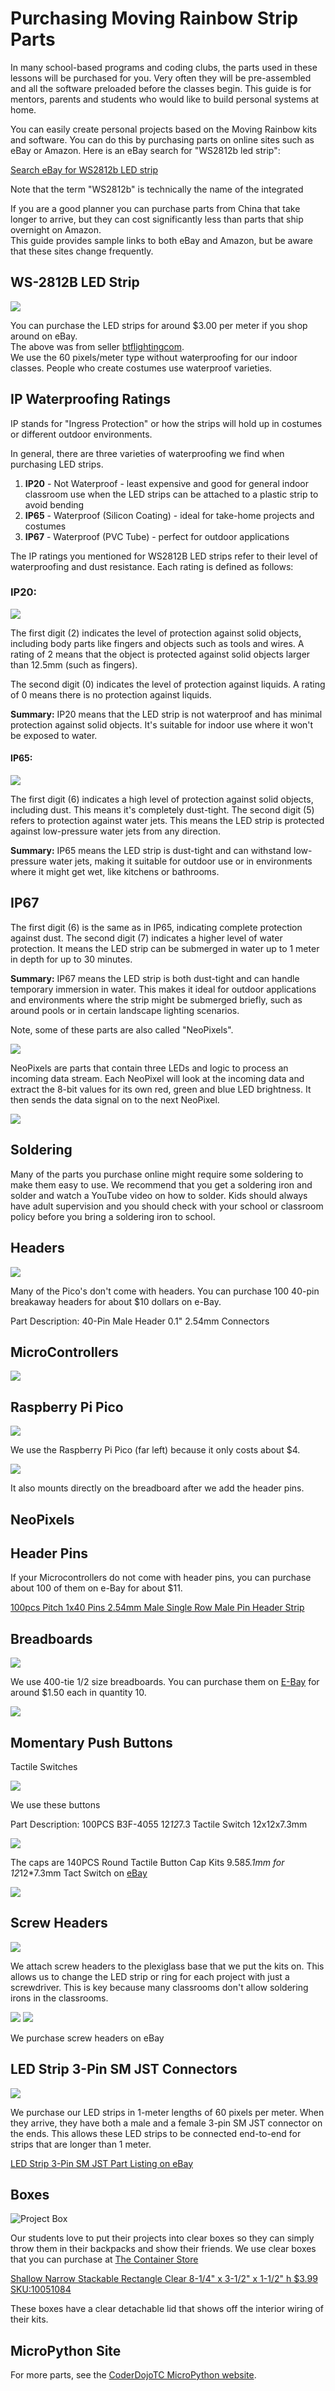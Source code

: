 # Purchasing Moving Rainbow Strip Parts

In many school-based programs and coding clubs, the parts used in these lessons will be purchased for you.  Very often they will be pre-assembled and all the software preloaded before the classes begin.  This guide is for mentors, parents and students who would like to build personal systems at home.

You can easily create personal projects based on the Moving Rainbow kits and software.  You can do this by purchasing parts on online sites such as eBay or Amazon.  Here is an eBay search for "WS2812b led strip":

[Search eBay for WS2812b LED strip](https://www.ebay.com/sch/i.html?_nkw=WS2812b+led+strip)

Note that the term "WS2812b" is technically the name of the integrated 

If you are a good planner you can purchase parts from China that take longer to arrive, 
but they can cost significantly less than parts that ship overnight on Amazon.  
This guide provides sample links to both eBay and Amazon, but be aware that these sites change frequently.

## WS-2812B LED Strip

![](../img/3-dollars-per-meter.png)

You can purchase the LED strips for around $3.00 per meter if you shop around on eBay.  
The above was from seller [btflightingcom](https://www.ebay.com/usr/btflightingcom?_trksid=p2047675.m3561.l2559).  
We use the 60 pixels/meter type without waterproofing for our indoor classes.  People who create costumes use waterproof varieties.

## IP Waterproofing Ratings

IP stands for "Ingress Protection" or how the strips will hold up in costumes or different outdoor environments.

In general, there are three varieties of waterproofing we find when purchasing LED strips.

1. **IP20** - Not Waterproof - least expensive and good for general indoor classroom use when the LED strips can be attached to a plastic strip to avoid bending
2. **IP65** - Waterproof (Silicon Coating) - ideal for take-home projects and costumes
3. **IP67** - Waterproof (PVC Tube) - perfect for outdoor applications

The IP ratings you mentioned for WS2812B LED strips refer to their level of waterproofing and dust resistance. Each rating is defined as follows:

### IP20:

![](../img/waterproof-ip20.png)

The first digit (2) indicates the level of protection against solid objects, including body parts like fingers and objects such as tools and wires. A rating of 2 means that the object is protected against solid objects larger than 12.5mm (such as fingers).

The second digit (0) indicates the level of protection against liquids. A rating of 0 means there is no protection against liquids.

**Summary:** IP20 means that the LED strip is not waterproof and has minimal protection against solid objects. It's suitable for indoor use where it won't be exposed to water.

#### IP65:

![](../img/waterproof-silicon.png)

The first digit (6) indicates a high level of protection against solid objects, including dust. This means it's completely dust-tight.
The second digit (5) refers to protection against water jets. This means the LED strip is protected against low-pressure water jets from any direction.

**Summary:** IP65 means the LED strip is dust-tight and can withstand low-pressure water jets, making it suitable for outdoor use or in environments where it might get wet, like kitchens or bathrooms.


## IP67



The first digit (6) is the same as in IP65, indicating complete protection against dust.
The second digit (7) indicates a higher level of water protection. It means the LED strip can be submerged in water up to 1 meter in depth for up to 30 minutes.

**Summary:** IP67 means the LED strip is both dust-tight and can handle temporary immersion in water. This makes it ideal for outdoor applications and environments where the strip might be submerged briefly, such as around pools or in certain landscape lighting scenarios.

Note, some of these parts are also called "NeoPixels".

![](../img/neopixel-types.jpg)

NeoPixels are parts that contain three LEDs and logic to process an incoming data stream.  Each NeoPixel will look at the incoming data and extract the 8-bit values for its own red, green and blue LED brightness.  It then sends the data signal on to the next NeoPixel.

![](../img/WS2811B-black.png)


## Soldering

Many of the parts you purchase online might require some soldering to make them easy to use.  We recommend that you get a soldering iron and solder and watch a YouTube video on how to solder.  Kids should always have adult supervision and you should check with your school or classroom policy before you bring a soldering iron to school.

## Headers

![](../img/headers.png)

Many of the Pico's don't come with headers.  You can purchase 100 40-pin breakaway headers for about $10 dollars on e-Bay.

Part Description: 40-Pin Male Header 0.1" 2.54mm Connectors

## MicroControllers

![](../img/microcontrollers.jpeg)

## Raspberry Pi Pico

![](../img/raspberry-pi-pico.png)

We use the Raspberry Pi Pico (far left) because it only costs about $4.

![](../img/pico-on-breadboard.png)

It also mounts directly on the breadboard after we add the header pins.

## NeoPixels


## Header Pins

If your Microcontrollers do not come with header pins, you can purchase about 100 of them on e-Bay for about $11.

[100pcs Pitch 1x40 Pins 2.54mm Male Single Row Male Pin Header Strip](https://www.ebay.com/itm/171936190989?hash=item280832120d%3Ag%3AQdMAAOSwEetV-YW%7E&LH_BIN=1)

## Breadboards

![](../img/breadboard.jpg)

We use 400-tie 1/2 size breadboards.  You can purchase them on [E-Bay](https://www.ebay.com/sch/185138/i.html?_nkw=solderless+Breadboard) for around $1.50 each in quantity 10.

![](../img/solderless-breadboards.png)

## Momentary Push Buttons

Tactile Switches

![](../img/momentary-switch-button.png)

We use these buttons 

Part Description: 100PCS B3F-4055 12*12*7.3 Tactile Switch 12x12x7.3mm

![](../img/momentary-push-buttons-ebay.png)

The caps are 140PCS Round Tactile Button Cap Kits 9.58*5.1mm for 12*12*7.3mm Tact Switch on [eBay](https://www.ebay.com/itm/401225666722)

![](../img/button-caps.png)

## Screw Headers

![](../img/screw-header-near-breadboard.png)

We attach screw headers to the plexiglass base that we put the kits on.  This allows
us to change the LED strip or ring for each project with just a screwdriver.  This
is key because many classrooms don't allow soldering irons in the classrooms.

![](../img/screw-header-green.png)
![](../img/screw-header-blue.png)

We purchase screw headers on eBay

## LED Strip 3-Pin SM JST Connectors

![](../img/led-strip-jst-connectors.png)

We purchase our LED strips in 1-meter lengths of 60 pixels per meter.  When
they arrive, they have both a male and a female 3-pin SM JST connector on the ends.
This allows these LED strips to be connected end-to-end for strips that are longer
than 1 meter.

[LED Strip 3-Pin SM JST Part Listing on eBay](https://www.ebay.com/itm/324513055781)

## Boxes

![Project Box](../img/project-box.png)

Our students love to put their projects into clear boxes so they can simply throw them in their backpacks and show their friends.  We use clear boxes that you can purchase at [The Container Store](https://www.containerstore.com/)


[Shallow Narrow Stackable Rectangle Clear 8-1/4" x 3-1/2" x 1-1/2" h $3.99 SKU:10051084](https://www.containerstore.com/s/gift-packaging/gift-boxes/12d?productId=10032168)

These boxes have a clear detachable lid that shows off the interior wiring of their kits.

## MicroPython Site

For more parts, see the [CoderDojoTC MicroPython website](https://www.coderdojotc.org/micropython/).



